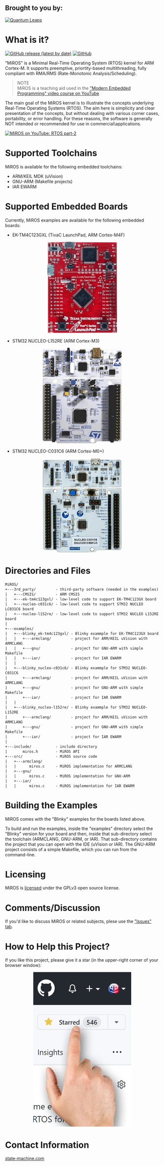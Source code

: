 ## Brought to you by:
[![Quantum Leaps](https://www.state-machine.com/attachments/logo_ql_400.png)](https://www.state-machine.com)

# What is it?
[![GitHub release (latest by date)](https://img.shields.io/github/v/release/QuantumLeaps/MiROS)](https://github.com/QuantumLeaps/MiROS/releases/latest)
[![GitHub](https://img.shields.io/github/license/QuantumLeaps/MiROS)](https://github.com/QuantumLeaps/MiROS/blob/master/LICENSE)

"MiROS" is a Minimal Real-Time Operating System (RTOS) kernel for ARM Cortex-M.
It supports preemptive, priortity-based multithreading, fully compliant with
RMA/RMS (Rate-Monotonic Analysis/Scheduling).

>NOTE<br>
MiROS is a teaching aid used in the ["Modern Embedded Programming" video course
on YouTube](https://www.youtube.com/playlist?list=PLPW8O6W-1chyrd_Msnn4LD6LBs2slJITs)

The main goal of the MiROS kernel is to illustrate the concepts underlying
Real-Time Operating Systems (RTOS). The aim here  is simplicity and clear
presentation of the concepts, but without dealing with various corner cases,
portability, or error handling. For these reasons, the software is generally
NOT intended or recommended for use in commercial\applications.

[![MiROS on YouTube: RTOS part-2](img/MiROS.jpg)](https://youtu.be/PKml9ki3178)


# Supported Toolchains
MiROS is available for the following embedded toolchains:
- ARM/KEIL MDK (uVision)
- GNU-ARM (Makefile projects)
- IAR EWARM

# Supported Embedded Boards
Currently, MiROS examples are available for the following embedded boards:

- EK-TM4C123GXL (TivaC LaunchPad, ARM Cortex-M4F)

<p align="center"><img src="img/bd_EK-TM4C123GXL.png"/></p>

- STM32 NUCLEO-L152RE (ARM Cortex-M3)

<p align="center"><img src="img/bd_NUCLEO-L152RE.png"/></p>

- STM32 NUCLEO-C031C6 (ARM Cortex-M0+)

<p align="center"><img src="img/bd_NUCLEO-C031C6.jpg"/></p>


# Directories and Files
```
MiROS/
+---3rd_party/         - third-party software (needed in the examples)
|   +---CMSIS/         - ARM CMSIS
|   +---ek-tm4c123gxl/ - low-level code to support EK-TM4C123GX board
|   +---nucleo-c031c6/ - low-level code to support STM32 NUCLEO LC031C6 board
|   +---nucleo-l152re/ - low-level code to support STM32 NUCLEO L152RE board
|
+---examples/
|   +---blinky_ek-tm4c123gxl/ - Blinky exammple for EK-TM4C123GX board
|   |   +---armclang/         - project for ARM/KEIL uVision with ARMCLANG
|   |   +---gnu/              - project for GNU-ARM with simple Makefile
|   |   +---iar/              - project for IAR EWARM
|   |
|   +---blinky_nucleo-c031c6/ - Blinky exammple for STM32 NUCLEO-C031C6
|       +---armclang/         - project for ARM/KEIL uVision with ARMCLANG
|       +---gnu/              - project for GNU-ARM with simple Makefile
|       +---iar/              - project for IAR EWARM
|   |
|   +---blinky_nucleo-l152re/ - Blinky exammple for STM32 NUCLEO-L152RE
|       +---armclang/         - project for ARM/KEIL uVision with ARMCLANG
|       +---gnu/              - project for GNU-ARM with simple Makefile
|       +---iar/              - project for IAR EWARM
|
+---include/           - include directory
|       miros.h        - MiROS API
+---src/               - MiROS source code
|   +---armclang/
|   |      miros.c     - MiROS implementation for ARMCLANG
|   +---gnu/
|   |      miros.c     - MiROS implementation for GNU-ARM
|   +---iar/
|   |      miros.c     - MiROS implementation for IAR EWARM
```


# Building the Examples
MiROS comes with the "Blinky" examples for the boards listed above.

To build and run the examples, inside the "examples" directory select
the "Blinky" version for your board and then, inside that sub-directory
select the toolchain (ARMCLANG, GNU-ARM, or IAR). That sub-directory
contains the project that you can open with the IDE (uVision or IAR).
The GNU-ARM project consists of a simple Makefile, which you can run
from the command-line.


# Licensing
MiROS is [licensed](LICENSE) under the GPLv3 open source license.


# Comments/Discussion
If you'd like to discuss MiROS or related subjects, plese use the ["Issues" tab](https://github.com/QuantumLeaps/MiROS/issues).


# How to Help this Project?
If you like this project, please give it a star (in the upper-right corner of your browser window):

<p align="center"><img src="img/github-star.jpg"/></p>


# Contact Information
[state-machine.com](https://www.state-machine.com/video-course)
